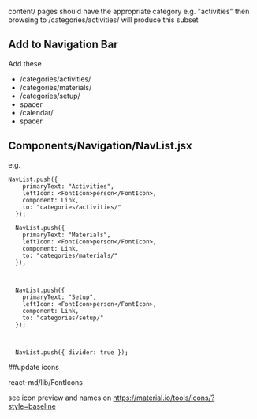 content/ pages should have the appropriate category
e.g. "activities" then browsing to /categories/activities/ will produce this subset

## Add to Navigation Bar
Add these
- /categories/activities/
- /categories/materials/
- /categories/setup/
- spacer
- /calendar/
- spacer


## Components/Navigation/NavList.jsx

e.g.

```
NavList.push({
    primaryText: "Activities",
    leftIcon: <FontIcon>person</FontIcon>,
    component: Link,
    to: "categories/activities/"
  });
  
  NavList.push({
    primaryText: "Materials",
    leftIcon: <FontIcon>person</FontIcon>,
    component: Link,
    to: "categories/materials/"
  });
  


  NavList.push({
    primaryText: "Setup",
    leftIcon: <FontIcon>person</FontIcon>,
    component: Link,
    to: "categories/setup/"
  });
  


  NavList.push({ divider: true });

```


##update icons

react-md/lib/FontIcons

see icon preview and names on https://material.io/tools/icons/?style=baseline
